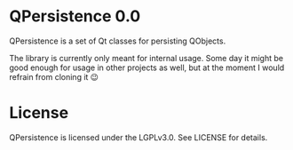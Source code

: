 QPersistence 0.0
========

QPersistence is a set of Qt classes for persisting QObjects.

	
The library is currently only meant for internal usage. Some day it might be good enough for usage in other projects as well, but at the moment I would refrain from cloning it :wink:


License
=======

QPersistence is licensed under the LGPLv3.0. See LICENSE for details.
